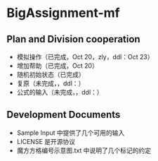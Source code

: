 # BigAssignment-mf
##  Plan and Division cooperation
- 模拟操作（已完成，Oct 20，zly，ddl：Oct 23）
 - 增加帮助（已完成，Oct 20）
- 随机初始状态（已完成）
- 复原（未完成，，ddl：）
- 公式的输入（未完成，，ddl：）
## Development Documents
- Sample Input 中提供了几个可用的输入
- LICENSE 是开源协议
- 魔方方格编号示意图.txt 中说明了几个标记的约定
